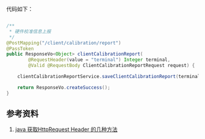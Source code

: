 代码如下：

~~~ java

/**
 * 硬件校准信息上报
 */
@PostMapping("/client/calibration/report")
@PassToken
public ResponseVo<Object> clientCalibrationReport(
        @RequestHeader(value = "terminal") Integer terminal,
        @Valid @RequestBody ClientCalibrationReportRequest request) {

    clientCalibrationReportService.saveClientCalibrationReport(terminal, request);

    return ResponseVo.createSuccess();
}

~~~

## 参考资料

1. [java 获取HttpRequest Header 的几种方法](https://blog.csdn.net/AlbertFly/article/details/52679797)